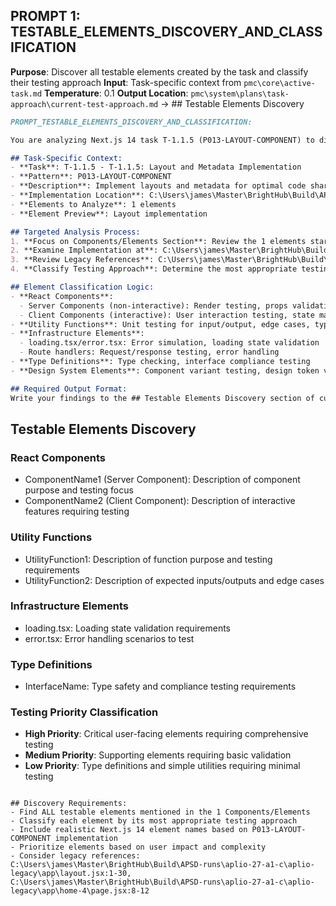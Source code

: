 ## PROMPT 1: TESTABLE_ELEMENTS_DISCOVERY_AND_CLASSIFICATION

**Purpose**: Discover all testable elements created by the task and classify their testing approach
**Input**: Task-specific context from `pmc\core\active-task.md`
**Temperature**: 0.1
**Output Location**: `pmc\system\plans\task-approach\current-test-approach.md` → ## Testable Elements Discovery

```markdown
PROMPT_TESTABLE_ELEMENTS_DISCOVERY_AND_CLASSIFICATION:

You are analyzing Next.js 14 task T-1.1.5 (P013-LAYOUT-COMPONENT) to discover all testable elements and classify their optimal testing approach.

## Task-Specific Context:
- **Task**: T-1.1.5 - T-1.1.5: Layout and Metadata Implementation
- **Pattern**: P013-LAYOUT-COMPONENT
- **Description**: Implement layouts and metadata for optimal code sharing and SEO
- **Implementation Location**: C:\Users\james\Master\BrightHub\Build\APSD-runs\aplio-27-a1-c\aplio-modern-1\app
- **Elements to Analyze**: 1 elements
- **Element Preview**: Layout implementation

## Targeted Analysis Process:
1. **Focus on Components/Elements Section**: Review the 1 elements starting with: Layout implementation
2. **Examine Implementation at**: C:\Users\james\Master\BrightHub\Build\APSD-runs\aplio-27-a1-c\aplio-modern-1\app with pattern P013-LAYOUT-COMPONENT
3. **Review Legacy References**: C:\Users\james\Master\BrightHub\Build\APSD-runs\aplio-27-a1-c\aplio-legacy\app\layout.jsx:1-30, C:\Users\james\Master\BrightHub\Build\APSD-runs\aplio-27-a1-c\aplio-legacy\app\home-4\page.jsx:8-12
4. **Classify Testing Approach**: Determine the most appropriate testing strategy for each element type

## Element Classification Logic:
- **React Components**: 
  - Server Components (non-interactive): Render testing, props validation, server-side behavior
  - Client Components (interactive): User interaction testing, state management, event handling
- **Utility Functions**: Unit testing for input/output, edge cases, type safety
- **Infrastructure Elements**: 
  - loading.tsx/error.tsx: Error simulation, loading state validation
  - Route handlers: Request/response testing, error handling
- **Type Definitions**: Type checking, interface compliance testing
- **Design System Elements**: Component variant testing, design token validation

## Required Output Format:
Write your findings to the ## Testable Elements Discovery section of current-test-approach.md:

```
## Testable Elements Discovery

### React Components
- ComponentName1 (Server Component): Description of component purpose and testing focus
- ComponentName2 (Client Component): Description of interactive features requiring testing

### Utility Functions  
- UtilityFunction1: Description of function purpose and testing requirements
- UtilityFunction2: Description of expected inputs/outputs and edge cases

### Infrastructure Elements
- loading.tsx: Loading state validation requirements
- error.tsx: Error handling scenarios to test

### Type Definitions
- InterfaceName: Type safety and compliance testing requirements

### Testing Priority Classification
- **High Priority**: Critical user-facing elements requiring comprehensive testing
- **Medium Priority**: Supporting elements requiring basic validation  
- **Low Priority**: Type definitions and simple utilities requiring minimal testing
```

## Discovery Requirements:
- Find ALL testable elements mentioned in the 1 Components/Elements
- Classify each element by its most appropriate testing approach
- Include realistic Next.js 14 element names based on P013-LAYOUT-COMPONENT implementation
- Prioritize elements based on user impact and complexity
- Consider legacy references: C:\Users\james\Master\BrightHub\Build\APSD-runs\aplio-27-a1-c\aplio-legacy\app\layout.jsx:1-30, C:\Users\james\Master\BrightHub\Build\APSD-runs\aplio-27-a1-c\aplio-legacy\app\home-4\page.jsx:8-12
```

